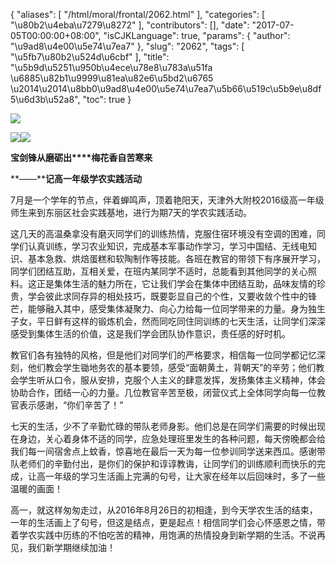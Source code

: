 {
    "aliases": [
        "/html/moral/frontal/2062.html"
    ],
    "categories": [
        "\u80b2\u4eba\u7279\u8272"
    ],
    "contributors": [],
    "date": "2017-07-05T00:00:00+08:00",
    "isCJKLanguage": true,
    "params": {
        "author": "\u9ad8\u4e00\u5e74\u7ea7"
    },
    "slug": "2062",
    "tags": [
        "\u5fb7\u80b2\u524d\u6cbf"
    ],
    "title": "\u5b9d\u5251\u950b\u4ece\u78e8\u783a\u51fa  \u6885\u82b1\u9999\u81ea\u82e6\u5bd2\u6765 \u2014\u2014\u8bb0\u9ad8\u4e00\u5e74\u7ea7\u5b66\u519c\u5b9e\u8df5\u6d3b\u52a8",
    "toc": true
}

![](https://cdn.tfls.online/mirror/full/f89fd7c44612b359b0ab330926fa2dca4135cb3b.jpg)




![](https://cdn.tfls.online/mirror/full/0c6e9d6f3788c3e2ac8c6c6f4482e36671bb96e0.jpg)![](https://cdn.tfls.online/mirror/full/bbffd03427a892ce6acdb97ecbd19c938c1b2031.jpg)




  





**宝剑锋从磨砺出****梅花香自苦寒来**




**——****记高一年级学农实践活动**




7月是一个学年的节点，伴着蝉鸣声，顶着艳阳天，天津外大附校2016级高一年级师生来到东丽区社会实践基地，进行为期7天的学农实践活动。




这几天的高温桑拿没有磨灭同学们的训练热情，克服住宿环境没有空调的困难，同学们认真训练，学习农业知识，完成基本军事动作学习，学习中国结、无线电知识、基本急救、烘焙蛋糕和软陶制作等技能。各班在教官的带领下有序展开学习，同学们团结互助，互相关爱，在班内某同学不适时，总能看到其他同学的关心照料。这正是集体生活的魅力所在，它让我们学会在集体中团结互助，品味友情的珍贵，学会彼此求同存异的相处技巧，既要彰显自己的个性，又要收敛个性中的锋芒，能够融入其中，感受集体凝聚力、向心力给每一位同学带来的力量。身为独生子女，平日鲜有这样的锻炼机会，然而同吃同住同训练的七天生活，让同学们深深感受到集体生活的价值，这是我们学会团队协作意识，责任感的好时机。




教官们各有独特的风格，但是他们对同学们的严格要求，相信每一位同学都记忆深刻，他们教会学生锄地务农的基本要领，感受“面朝黄土，背朝天”的辛劳；他们教会学生听从口令，服从安排，克服个人主义的肆意发挥，发扬集体主义精神，体会协助合作，团结一心的力量。几位教官辛苦至极，闭营仪式上全体同学向每一位教官表示感谢，“你们辛苦了！”




七天的生活，少不了辛勤忙碌的带队老师身影。他们总是在同学们需要的时候出现在身边，关心着身体不适的同学，应急处理班里发生的各种问题，每天傍晚都会给我们每一间宿舍点上蚊香，惊喜地在最后一天为每一位参训同学送来西瓜。感谢带队老师们的辛勤付出，是你们的保护和谆谆教诲，让同学们的训练顺利而快乐的完成，让高一年级的学习生活画上完满的句号，让大家在经年以后回味时，多了一些温暖的画面！




高一，就这样匆匆走过，从2016年8月26日的初相逢，到今天学农生活的结束，一年的生活画上了句号，但这是结点，更是起点！相信同学们会心怀感恩之情，带着学农实践中历练的不怕吃苦的精神，用饱满的热情投身到新学期的生活。不说再见，我们新学期继续加油！




  



